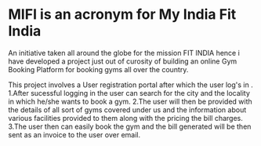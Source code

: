 # MIFI is an acronym for My India Fit India 
An initiative taken all around the globe for the mission FIT INDIA hence i have developed a project 
just out of curosity of building an online Gym Booking Platform for booking gyms all over the country.

This project involves a User registration portal after which the user log's in .
1.After sucessful logging in the user can search for the city and the locality in which he/she wants to book a gym.
2.The user will then be provided with the details of all sort of gyms covered under us and the information about various facilities provided to them along with the pricing the bill charges.
3.The user then can easily book the gym and the bill generated will be then sent as an invoice to the user over email.
